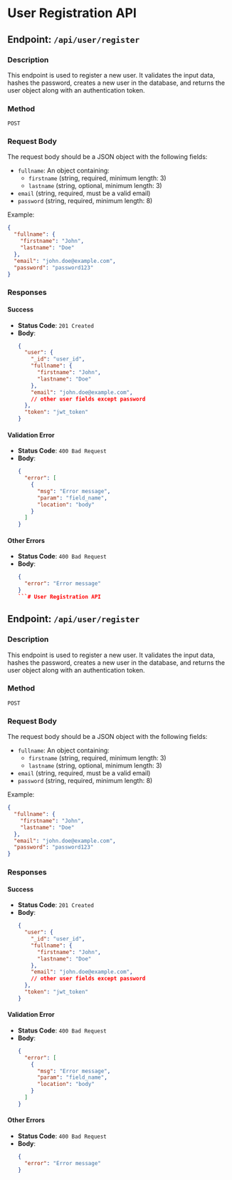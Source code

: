 # User Registration API

## Endpoint: `/api/user/register`

### Description
This endpoint is used to register a new user. It validates the input data, hashes the password, creates a new user in the database, and returns the user object along with an authentication token.

### Method
`POST`

### Request Body
The request body should be a JSON object with the following fields:

- `fullname`: An object containing:
  - `firstname` (string, required, minimum length: 3)
  - `lastname` (string, optional, minimum length: 3)
- `email` (string, required, must be a valid email)
- `password` (string, required, minimum length: 8)

Example:
```json
{
  "fullname": {
    "firstname": "John",
    "lastname": "Doe"
  },
  "email": "john.doe@example.com",
  "password": "password123"
}
```

### Responses

#### Success
- **Status Code**: `201 Created`
- **Body**:
  ```json
  {
    "user": {
      "_id": "user_id",
      "fullname": {
        "firstname": "John",
        "lastname": "Doe"
      },
      "email": "john.doe@example.com",
      // other user fields except password
    },
    "token": "jwt_token"
  }
  ```

#### Validation Error
- **Status Code**: `400 Bad Request`
- **Body**:
  ```json
  {
    "error": [
      {
        "msg": "Error message",
        "param": "field_name",
        "location": "body"
      }
    ]
  }
  ```

#### Other Errors
- **Status Code**: `400 Bad Request`
- **Body**:
  ```json
  {
    "error": "Error message"
  }
  ```# User Registration API

## Endpoint: `/api/user/register`

### Description
This endpoint is used to register a new user. It validates the input data, hashes the password, creates a new user in the database, and returns the user object along with an authentication token.

### Method
`POST`

### Request Body
The request body should be a JSON object with the following fields:

- `fullname`: An object containing:
  - `firstname` (string, required, minimum length: 3)
  - `lastname` (string, optional, minimum length: 3)
- `email` (string, required, must be a valid email)
- `password` (string, required, minimum length: 8)

Example:
```json
{
  "fullname": {
    "firstname": "John",
    "lastname": "Doe"
  },
  "email": "john.doe@example.com",
  "password": "password123"
}
```

### Responses

#### Success
- **Status Code**: `201 Created`
- **Body**:
  ```json
  {
    "user": {
      "_id": "user_id",
      "fullname": {
        "firstname": "John",
        "lastname": "Doe"
      },
      "email": "john.doe@example.com",
      // other user fields except password
    },
    "token": "jwt_token"
  }
  ```

#### Validation Error
- **Status Code**: `400 Bad Request`
- **Body**:
  ```json
  {
    "error": [
      {
        "msg": "Error message",
        "param": "field_name",
        "location": "body"
      }
    ]
  }
  ```

#### Other Errors
- **Status Code**: `400 Bad Request`
- **Body**:
  ```json
  {
    "error": "Error message"
  }
  ```